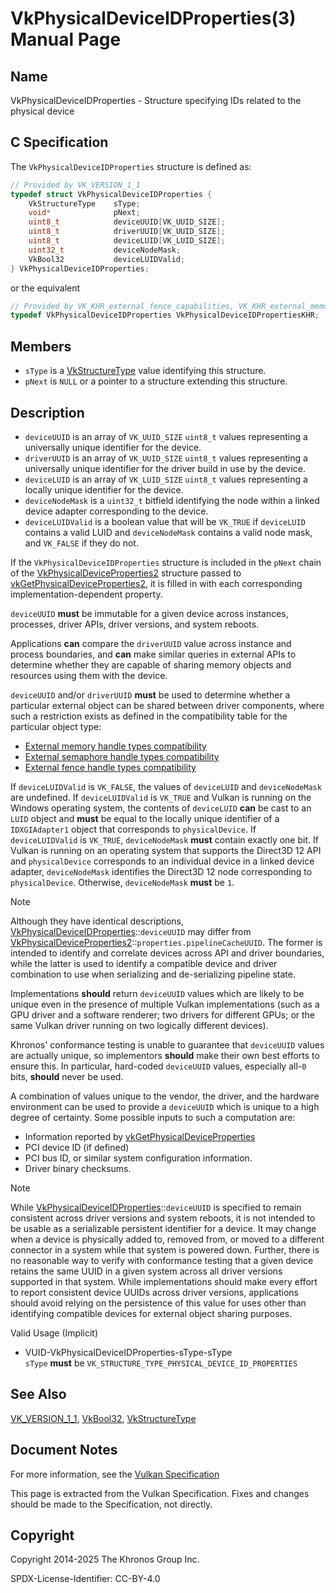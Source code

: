 # VkPhysicalDeviceIDProperties(3) Manual Page

## Name

VkPhysicalDeviceIDProperties - Structure specifying IDs related to the physical device



## [](#_c_specification)C Specification

The `VkPhysicalDeviceIDProperties` structure is defined as:

```c++
// Provided by VK_VERSION_1_1
typedef struct VkPhysicalDeviceIDProperties {
    VkStructureType    sType;
    void*              pNext;
    uint8_t            deviceUUID[VK_UUID_SIZE];
    uint8_t            driverUUID[VK_UUID_SIZE];
    uint8_t            deviceLUID[VK_LUID_SIZE];
    uint32_t           deviceNodeMask;
    VkBool32           deviceLUIDValid;
} VkPhysicalDeviceIDProperties;
```

or the equivalent

```c++
// Provided by VK_KHR_external_fence_capabilities, VK_KHR_external_memory_capabilities, VK_KHR_external_semaphore_capabilities
typedef VkPhysicalDeviceIDProperties VkPhysicalDeviceIDPropertiesKHR;
```

## [](#_members)Members

- `sType` is a [VkStructureType](https://registry.khronos.org/vulkan/specs/latest/man/html/VkStructureType.html) value identifying this structure.
- `pNext` is `NULL` or a pointer to a structure extending this structure.

## [](#_description)Description

- `deviceUUID` is an array of `VK_UUID_SIZE` `uint8_t` values representing a universally unique identifier for the device.
- `driverUUID` is an array of `VK_UUID_SIZE` `uint8_t` values representing a universally unique identifier for the driver build in use by the device.
- `deviceLUID` is an array of `VK_LUID_SIZE` `uint8_t` values representing a locally unique identifier for the device.
- `deviceNodeMask` is a `uint32_t` bitfield identifying the node within a linked device adapter corresponding to the device.
- `deviceLUIDValid` is a boolean value that will be `VK_TRUE` if `deviceLUID` contains a valid LUID and `deviceNodeMask` contains a valid node mask, and `VK_FALSE` if they do not.

If the `VkPhysicalDeviceIDProperties` structure is included in the `pNext` chain of the [VkPhysicalDeviceProperties2](https://registry.khronos.org/vulkan/specs/latest/man/html/VkPhysicalDeviceProperties2.html) structure passed to [vkGetPhysicalDeviceProperties2](https://registry.khronos.org/vulkan/specs/latest/man/html/vkGetPhysicalDeviceProperties2.html), it is filled in with each corresponding implementation-dependent property.

`deviceUUID` **must** be immutable for a given device across instances, processes, driver APIs, driver versions, and system reboots.

Applications **can** compare the `driverUUID` value across instance and process boundaries, and **can** make similar queries in external APIs to determine whether they are capable of sharing memory objects and resources using them with the device.

`deviceUUID` and/or `driverUUID` **must** be used to determine whether a particular external object can be shared between driver components, where such a restriction exists as defined in the compatibility table for the particular object type:

- [External memory handle types compatibility](https://registry.khronos.org/vulkan/specs/latest/html/vkspec.html#external-memory-handle-types-compatibility)
- [External semaphore handle types compatibility](https://registry.khronos.org/vulkan/specs/latest/html/vkspec.html#external-semaphore-handle-types-compatibility)
- [External fence handle types compatibility](https://registry.khronos.org/vulkan/specs/latest/html/vkspec.html#external-fence-handle-types-compatibility)

If `deviceLUIDValid` is `VK_FALSE`, the values of `deviceLUID` and `deviceNodeMask` are undefined. If `deviceLUIDValid` is `VK_TRUE` and Vulkan is running on the Windows operating system, the contents of `deviceLUID` **can** be cast to an `LUID` object and **must** be equal to the locally unique identifier of a `IDXGIAdapter1` object that corresponds to `physicalDevice`. If `deviceLUIDValid` is `VK_TRUE`, `deviceNodeMask` **must** contain exactly one bit. If Vulkan is running on an operating system that supports the Direct3D 12 API and `physicalDevice` corresponds to an individual device in a linked device adapter, `deviceNodeMask` identifies the Direct3D 12 node corresponding to `physicalDevice`. Otherwise, `deviceNodeMask` **must** be `1`.

Note

Although they have identical descriptions, [VkPhysicalDeviceIDProperties](https://registry.khronos.org/vulkan/specs/latest/man/html/VkPhysicalDeviceIDProperties.html)::`deviceUUID` may differ from [VkPhysicalDeviceProperties2](https://registry.khronos.org/vulkan/specs/latest/man/html/VkPhysicalDeviceProperties2.html)::`properties.pipelineCacheUUID`. The former is intended to identify and correlate devices across API and driver boundaries, while the latter is used to identify a compatible device and driver combination to use when serializing and de-serializing pipeline state.

Implementations **should** return `deviceUUID` values which are likely to be unique even in the presence of multiple Vulkan implementations (such as a GPU driver and a software renderer; two drivers for different GPUs; or the same Vulkan driver running on two logically different devices).

Khronos' conformance testing is unable to guarantee that `deviceUUID` values are actually unique, so implementors **should** make their own best efforts to ensure this. In particular, hard-coded `deviceUUID` values, especially all-`0` bits, **should** never be used.

A combination of values unique to the vendor, the driver, and the hardware environment can be used to provide a `deviceUUID` which is unique to a high degree of certainty. Some possible inputs to such a computation are:

- Information reported by [vkGetPhysicalDeviceProperties](https://registry.khronos.org/vulkan/specs/latest/man/html/vkGetPhysicalDeviceProperties.html)
- PCI device ID (if defined)
- PCI bus ID, or similar system configuration information.
- Driver binary checksums.

Note

While [VkPhysicalDeviceIDProperties](https://registry.khronos.org/vulkan/specs/latest/man/html/VkPhysicalDeviceIDProperties.html)::`deviceUUID` is specified to remain consistent across driver versions and system reboots, it is not intended to be usable as a serializable persistent identifier for a device. It may change when a device is physically added to, removed from, or moved to a different connector in a system while that system is powered down. Further, there is no reasonable way to verify with conformance testing that a given device retains the same UUID in a given system across all driver versions supported in that system. While implementations should make every effort to report consistent device UUIDs across driver versions, applications should avoid relying on the persistence of this value for uses other than identifying compatible devices for external object sharing purposes.

Valid Usage (Implicit)

- [](#VUID-VkPhysicalDeviceIDProperties-sType-sType)VUID-VkPhysicalDeviceIDProperties-sType-sType  
  `sType` **must** be `VK_STRUCTURE_TYPE_PHYSICAL_DEVICE_ID_PROPERTIES`

## [](#_see_also)See Also

[VK\_VERSION\_1\_1](https://registry.khronos.org/vulkan/specs/latest/man/html/VK_VERSION_1_1.html), [VkBool32](https://registry.khronos.org/vulkan/specs/latest/man/html/VkBool32.html), [VkStructureType](https://registry.khronos.org/vulkan/specs/latest/man/html/VkStructureType.html)

## [](#_document_notes)Document Notes

For more information, see the [Vulkan Specification](https://registry.khronos.org/vulkan/specs/latest/html/vkspec.html#VkPhysicalDeviceIDProperties)

This page is extracted from the Vulkan Specification. Fixes and changes should be made to the Specification, not directly.

## [](#_copyright)Copyright

Copyright 2014-2025 The Khronos Group Inc.

SPDX-License-Identifier: CC-BY-4.0